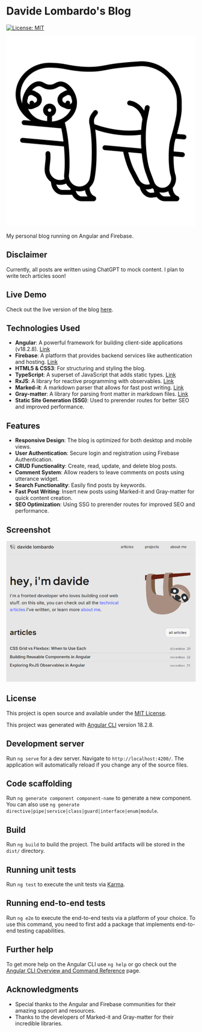 # Davide Lombardo's Blog

[![License: MIT](https://img.shields.io/badge/License-MIT-blue.svg)](https://opensource.org/licenses/MIT) 

![Logo](src/assets/images/lazy.svg)

My personal blog running on Angular and Firebase.

## Disclaimer

Currently, all posts are written using ChatGPT to mock content. I plan to write tech articles soon!

## Live Demo

Check out the live version of the blog [here](https://blog-efd31.web.app/).

## Technologies Used

- **Angular**: A powerful framework for building client-side applications (v18.2.8). [Link](https://angular.io)
- **Firebase**: A platform that provides backend services like authentication and hosting. [Link](https://firebase.google.com)
- **HTML5 & CSS3**: For structuring and styling the blog.
- **TypeScript**: A superset of JavaScript that adds static types. [Link](https://www.typescriptlang.org)
- **RxJS**: A library for reactive programming with observables. [Link](https://rxjs.dev)
- **Marked-it**: A markdown parser that allows for fast post writing. [Link](https://github.com/markedjs/marked)
- **Gray-matter**: A library for parsing front matter in markdown files. [Link](https://github.com/jonschlinkert/gray-matter)
- **Static Site Generation (SSG)**: Used to prerender routes for better SEO and improved performance.

## Features

- **Responsive Design**: The blog is optimized for both desktop and mobile views.
- **User Authentication**: Secure login and registration using Firebase Authentication.
- **CRUD Functionality**: Create, read, update, and delete blog posts.
- **Comment System**: Allow readers to leave comments on posts using utterance widget.
- **Search Functionality**: Easily find posts by keywords.
- **Fast Post Writing**: Insert new posts using Marked-it and Gray-matter for quick content creation.
- **SEO Optimization**: Using SSG to prerender routes for improved SEO and performance.

## Screenshot

![Screenshot](src/assets/images/screenshot.png)

## License

This project is open source and available under the [MIT License](LICENSE).

This project was generated with [Angular CLI](https://github.com/angular/angular-cli) version 18.2.8.

## Development server

Run `ng serve` for a dev server. Navigate to `http://localhost:4200/`. The application will automatically reload if you change any of the source files.

## Code scaffolding

Run `ng generate component component-name` to generate a new component. You can also use `ng generate directive|pipe|service|class|guard|interface|enum|module`.

## Build

Run `ng build` to build the project. The build artifacts will be stored in the `dist/` directory.

## Running unit tests

Run `ng test` to execute the unit tests via [Karma](https://karma-runner.github.io).

## Running end-to-end tests

Run `ng e2e` to execute the end-to-end tests via a platform of your choice. To use this command, you need to first add a package that implements end-to-end testing capabilities.

## Further help

To get more help on the Angular CLI use `ng help` or go check out the [Angular CLI Overview and Command Reference](https://angular.dev/tools/cli) page.

## Acknowledgments

- Special thanks to the Angular and Firebase communities for their amazing support and resources.
- Thanks to the developers of Marked-it and Gray-matter for their incredible libraries.